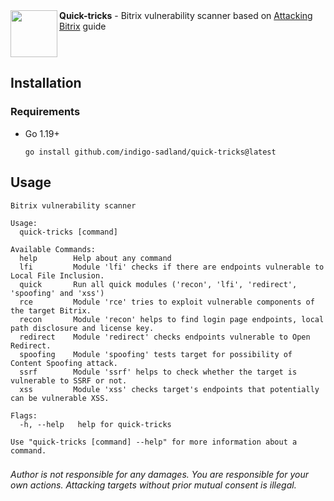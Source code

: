 <img src="https://user-images.githubusercontent.com/37074372/207257285-ea661ff2-7d11-48f2-ae3e-5155f83dcd8a.png" align="left" width="75px"/>
<strong>Quick-tricks</strong> - Bitrix vulnerability scanner based on <a href="https://t.me/webpwn/317">Attacking Bitrix</a> guide

<br clear="left"/>

## Installation
### Requirements
* Go 1.19+
  ```
  go install github.com/indigo-sadland/quick-tricks@latest
  ```
## Usage
```
Bitrix vulnerability scanner

Usage:
  quick-tricks [command]

Available Commands:
  help        Help about any command
  lfi         Module 'lfi' checks if there are endpoints vulnerable to Local File Inclusion.
  quick       Run all quick modules ('recon', 'lfi', 'redirect', 'spoofing' and 'xss')
  rce         Module 'rce' tries to exploit vulnerable components of the target Bitrix.
  recon       Module 'recon' helps to find login page endpoints, local path disclosure and license key.
  redirect    Module 'redirect' checks endpoints vulnerable to Open Redirect.
  spoofing    Module 'spoofing' tests target for possibility of Content Spoofing attack.
  ssrf        Module 'ssrf' helps to check whether the target is vulnerable to SSRF or not.
  xss         Module 'xss' checks target's endpoints that potentially can be vulnerable XSS.

Flags:
  -h, --help   help for quick-tricks

Use "quick-tricks [command] --help" for more information about a command.
```
###
*Author is not responsible for any damages. You are responsible for your own actions. Attacking targets without prior mutual consent is illegal.*
